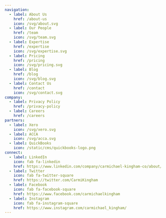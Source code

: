 ```yaml
---
navigation:
  - label: About Us
    href: /about-us
    icon: /svg/about.svg
  - label: Our People
    href: /team
    icon: /svg/team.svg
  - label: Expertise
    href: /expertise
    icon: /svg/expertise.svg
  - label: Pricing
    href: /pricing
    icon: /svg/pricing.svg
  - label: Blog
    href: /blog
    icon: /svg/blog.svg
  - label: Contact Us
    href: /contact
    icon: /svg/contact.svg
company:
  - label: Privacy Policy
    href: /privacy-policy
  - label: Careers
    href: /careers
partners:
  - label: Xero
    icon: /svg/xero.svg
  - label: ACCA
    icon: /svg/acca.svg
  - label: QuickBooks
    icon: /static/cms/quickbooks-logo.png
connect:
  - label: LinkedIn
    icon: fab fa-linkedin
    href: https://www.linkedin.com/company/carmichael-kingham-co/about/
  - label: Twitter
    icon: fab fa-twitter-square
    href: https://twitter.com/CarmiKingham
  - label: Facebook
    icon: fab fa-facebook-square
    href: https://www.facebook.com/carmichaelkingham
  - label: Instagram
    icon: fab fa-instagram-square
    href: https://www.instagram.com/carmichael_kingham/
---
```

